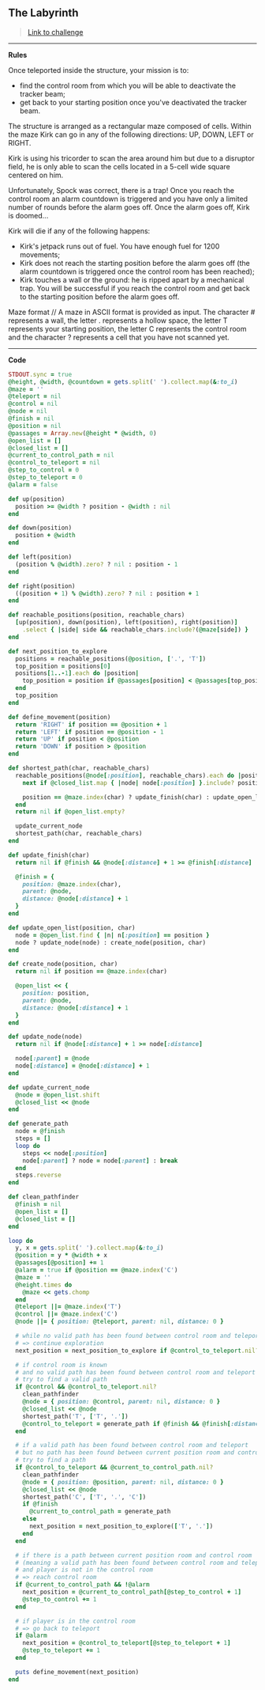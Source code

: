 

## The Labyrinth

> [Link to challenge](https://www.codingame.com/ide/puzzle/the-labyrinth)

---

**Rules**

Once teleported inside the structure, your mission is to:
* find the control room from which you will be able to deactivate the tracker beam;
* get back to your starting position once you've deactivated the tracker beam.

The structure is arranged as a rectangular maze composed of cells. Within the maze Kirk can go in any of the following directions: UP, DOWN, LEFT or RIGHT.

Kirk is using his tricorder to scan the area around him but due to a disruptor field, he is only able to scan the cells located in a 5-cell wide square centered on him.

Unfortunately, Spock was correct, there is a trap! Once you reach the control room an alarm countdown is triggered and you have only a limited number of rounds before the alarm goes off. Once the alarm goes off, Kirk is doomed...

Kirk will die if any of the following happens:
* Kirk's jetpack runs out of fuel. You have enough fuel for 1200 movements;
* Kirk does not reach the starting position before the alarm goes off (the alarm countdown is triggered once the control room has been reached);
* Kirk touches a wall or the ground: he is ripped apart by a mechanical trap.
You will be successful if you reach the control room and get back to the starting position before the alarm goes off.

Maze format // A maze in ASCII format is provided as input. The character # represents a wall, the letter . represents a hollow space, the letter T represents your starting position, the letter C represents the control room and the character ? represents a cell that you have not scanned yet.

---

**Code**

```ruby
STDOUT.sync = true
@height, @width, @countdown = gets.split(' ').collect.map(&:to_i)
@maze = ''
@teleport = nil
@control = nil
@node = nil
@finish = nil
@position = nil
@passages = Array.new(@height * @width, 0)
@open_list = []
@closed_list = []
@current_to_control_path = nil
@control_to_teleport = nil
@step_to_control = 0
@step_to_teleport = 0
@alarm = false

def up(position)
  position >= @width ? position - @width : nil
end

def down(position)
  position + @width
end

def left(position)
  (position % @width).zero? ? nil : position - 1
end

def right(position)
  ((position + 1) % @width).zero? ? nil : position + 1
end

def reachable_positions(position, reachable_chars)
  [up(position), down(position), left(position), right(position)]
    .select { |side| side && reachable_chars.include?(@maze[side]) }
end

def next_position_to_explore
  positions = reachable_positions(@position, ['.', 'T'])
  top_position = positions[0]
  positions[1..-1].each do |position|
    top_position = position if @passages[position] < @passages[top_position]
  end
  top_position
end

def define_movement(position)
  return 'RIGHT' if position == @position + 1
  return 'LEFT' if position == @position - 1
  return 'UP' if position < @position
  return 'DOWN' if position > @position
end

def shortest_path(char, reachable_chars)
  reachable_positions(@node[:position], reachable_chars).each do |position|
    next if @closed_list.map { |node| node[:position] }.include? position

    position == @maze.index(char) ? update_finish(char) : update_open_list(position, char)
  end
  return nil if @open_list.empty?

  update_current_node
  shortest_path(char, reachable_chars)
end

def update_finish(char)
  return nil if @finish && @node[:distance] + 1 >= @finish[:distance]

  @finish = {
    position: @maze.index(char),
    parent: @node,
    distance: @node[:distance] + 1
  }
end

def update_open_list(position, char)
  node = @open_list.find { |n| n[:position] == position }
  node ? update_node(node) : create_node(position, char)
end

def create_node(position, char)
  return nil if position == @maze.index(char)

  @open_list << {
    position: position,
    parent: @node,
    distance: @node[:distance] + 1
  }
end

def update_node(node)
  return nil if @node[:distance] + 1 >= node[:distance]

  node[:parent] = @node
  node[:distance] = @node[:distance] + 1
end

def update_current_node
  @node = @open_list.shift
  @closed_list << @node
end

def generate_path
  node = @finish
  steps = []
  loop do
    steps << node[:position]
    node[:parent] ? node = node[:parent] : break
  end
  steps.reverse
end

def clean_pathfinder
  @finish = nil
  @open_list = []
  @closed_list = []
end

loop do
  y, x = gets.split(' ').collect.map(&:to_i)
  @position = y * @width + x
  @passages[@position] += 1
  @alarm = true if @position == @maze.index('C')
  @maze = ''
  @height.times do
    @maze << gets.chomp
  end
  @teleport ||= @maze.index('T')
  @control ||= @maze.index('C')
  @node ||= { position: @teleport, parent: nil, distance: 0 }

  # while no valid path has been found between control room and teleport
  # => continue exploration
  next_position = next_position_to_explore if @control_to_teleport.nil?

  # if control room is known
  # and no valid path has been found between control room and teleport
  # try to find a valid path
  if @control && @control_to_teleport.nil?
    clean_pathfinder
    @node = { position: @control, parent: nil, distance: 0 }
    @closed_list << @node
    shortest_path('T', ['T', '.'])
    @control_to_teleport = generate_path if @finish && @finish[:distance] <= @countdown
  end

  # if a valid path has been found between control room and teleport
  # but no path has been found between current position room and control room
  # try to find a path
  if @control_to_teleport && @current_to_control_path.nil?
    clean_pathfinder
    @node = { position: @position, parent: nil, distance: 0 }
    @closed_list << @node
    shortest_path('C', ['T', '.', 'C'])
    if @finish
      @current_to_control_path = generate_path
    else
      next_position = next_position_to_explore(['T', '.'])
    end
  end

  # if there is a path between current position room and control room
  # (meaning a valid path has been found between control room and teleport)
  # and player is not in the control room
  # => reach control room
  if @current_to_control_path && !@alarm
    next_position = @current_to_control_path[@step_to_control + 1]
    @step_to_control += 1
  end

  # if player is in the control room
  # => go back to teleport
  if @alarm
    next_position = @control_to_teleport[@step_to_teleport + 1]
    @step_to_teleport += 1
  end

  puts define_movement(next_position)
end
```
